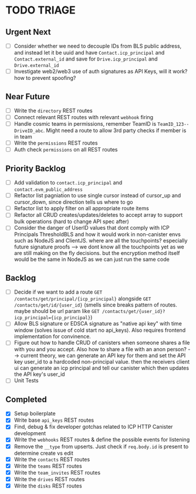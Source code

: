 # TODO TRIAGE

## Urgent Next

- [ ] Consider whether we need to decouple IDs from BLS public address, and instead let it be uuid and have `Contact.icp_principal` and `Contact.external_id` and save for `Drive.icp_principal` and `Drive.external_id`
- [ ] Investigate web2/web3 use of auth signatures as API Keys, will it work? how to prevent spoofing?

## Near Future

- [ ] Write the `directory` REST routes
- [ ] Connect relevant REST routes with relevant `webhook` firing
- [ ] Handle cosmic teams in permissions, remember TeamID is `TeamID_123--DriveID_abc`. Might need a route to allow 3rd party checks if member is in team
- [ ] Write the `permissions` REST routes
- [ ] Auth check `permissions` on all REST routes

## Priority Backlog

- [ ] Add validation to `contact.icp_principal` and `contact.evm_public_address`
- [ ] Refactor list pagniation to use single cursor instead of cursor_up and cursor_down, since direction tells us where to go
- [ ] Refactor list to apply filter on all appropriate route items
- [ ] Refactor all CRUD creates/updates/deletes to accept array to support bulk operations (hard to change API spec after)
- [ ] Consider the danger of UserID values that dont comply with ICP Principals ThresholdBLS and how it would work in non-canister envs such as NodeJS and ClientJS. where are all the touchpoints? especially future signature proofs --> we dont know all the touchpoints yet as we are still making on the fly decisions. but the encryption method itself would be the same in NodeJS as we can just run the same code

## Backlog

- [ ] Decide if we want to add a route `GET /contacts/get/principal/{icp_principal}` alongside `GET /contacts/get/id/{user_id}` (smells since breaks pattern of routes. maybe should be url param like `GET /contacts/get/{user_id}?icp_principal={icp_principal}`)
- [ ] Allow BLS signature or EDSCA signature as "native api key" with time window (solves issue of cold start no api_keys). Also requires frontend implementation for convinence.
- [ ] Figure out how to handle CRUD of canisters when someone shares a file with you and you accept. Also how to share a file with an anon person? --> current theory, we can generate an API key for them and set the API key user_id to a hardcoded non-principal value. then the receivers client ui can generate an icp principal and tell our canister which then updates the API key's user_id
- [ ] Unit Tests

## Completed

- [x] Setup boilerplate
- [x] Write base `api_keys` REST routes
- [x] Find, debug & fix developer gotchas related to ICP HTTP Canister development
- [x] Write the `webhooks` REST routes & define the possible events for listening
- [x] Remove the `__type` from upserts. Just check if `req.body.id` is present to determine create vs edit
- [x] Write the `contacts` REST routes
- [x] Write the `teams` REST routes
- [x] Write the `team_invites` REST routes
- [x] Write the `drives` REST routes
- [x] Write the `disks` REST routes

